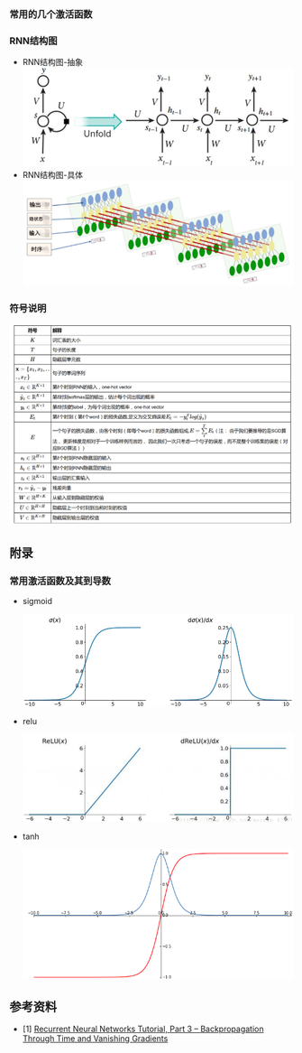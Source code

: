 ### 常用的几个激活函数

### RNN结构图
- RNN结构图-抽象
    ![sigmoid](./pics/RNN-diagram.png)
- RNN结构图-具体
    ![sigmoid](./pics/RNN-diagram2.png)
### 符号说明
![sigmoid](./pics/symbol.png)

## 附录
### 常用激活函数及其到导数
- sigmoid

    ![sigmoid](./pics/sigmoid.png)
- relu

    ![relu](./pics/relu.png)
- tanh

    ![tanh](./pics/tanh.png)

## 参考资料
- [1] [Recurrent Neural Networks Tutorial, Part 3 – Backpropagation Through Time and Vanishing Gradients
](http://www.wildml.com/2015/10/recurrent-neural-networks-tutorial-part-3-backpropagation-through-time-and-vanishing-gradients/)

